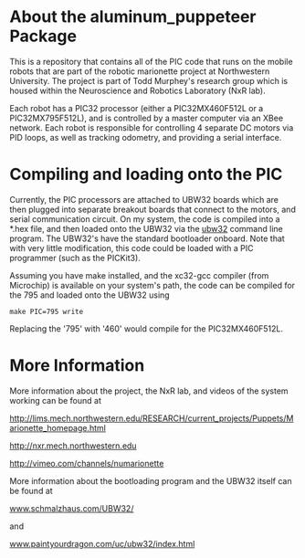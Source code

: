 About the aluminum_puppeteer Package
====================================

This is a repository that contains all of the PIC code that runs on the mobile
robots that are part of the robotic marionette project at Northwestern
University.  The project is part of Todd Murphey's research group which is
housed within the Neuroscience and Robotics Laboratory (NxR lab).

Each robot has a PIC32 processor (either a PIC32MX460F512L or a
PIC32MX795F512L), and is controlled by a master computer via an XBee network.
Each robot is responsible for controlling 4 separate DC motors via PID loops, as
well as tracking odometry, and providing a serial interface.  


Compiling and loading onto the PIC
==================================

Currently, the PIC processors are attached to UBW32 boards which are then
plugged into separate breakout boards that connect to the motors, and serial
communication circuit.  On my system, the code is compiled into a *.hex file,
and then loaded onto the UBW32 via the
[ubw32](http://www.paintyourdragon.com/uc/ubw32/index.html) command line program.  The
UBW32's have the standard bootloader onboard.  Note that with very little
modification, this code could be loaded with a PIC programmer (such as the
PICKit3).

Assuming you have make installed, and the xc32-gcc compiler (from Microchip) is
available on your system's path, the code can be compiled for the 795 and loaded
onto the UBW32 using

    make PIC=795 write

Replacing the '795' with '460' would compile for the PIC32MX460F512L.  


More Information
================

More information about the project, the NxR lab, and videos of the system
working can be found at

http://lims.mech.northwestern.edu/RESEARCH/current_projects/Puppets/Marionette_homepage.html

http://nxr.mech.northwestern.edu

http://vimeo.com/channels/numarionette


More information about the bootloading program and the UBW32 itself
can be found at

www.schmalzhaus.com/UBW32/ 

and 

www.paintyourdragon.com/uc/ubw32/index.html

